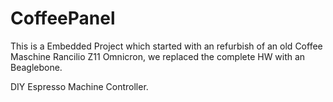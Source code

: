 # CoffeePanel
This is a Embedded Project which started with an refurbish of an old Coffee Maschine Rancilio Z11 Omnicron, we replaced the complete HW with an Beaglebone.


DIY Espresso Machine Controller.


